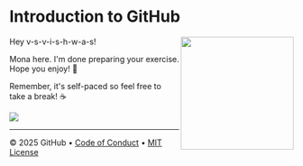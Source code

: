 # Introduction to GitHub

<img src="https://octodex.github.com/images/Professortocat_v2.png" align="right" height="200px" />

Hey v-s-v-i-s-h-w-a-s!

Mona here. I'm done preparing your exercise. Hope you enjoy! 💚

Remember, it's self-paced so feel free to take a break! ☕️

[![](https://img.shields.io/badge/Go%20to%20Exercise-%E2%86%92-1f883d?style=for-the-badge&logo=github&labelColor=197935)](https://github.com/v-s-v-i-s-h-w-a-s/skills-introduction-to-github/issues/1)

---

&copy; 2025 GitHub &bull; [Code of Conduct](https://www.contributor-covenant.org/version/2/1/code_of_conduct/code_of_conduct.md) &bull; [MIT License](https://gh.io/mit)

